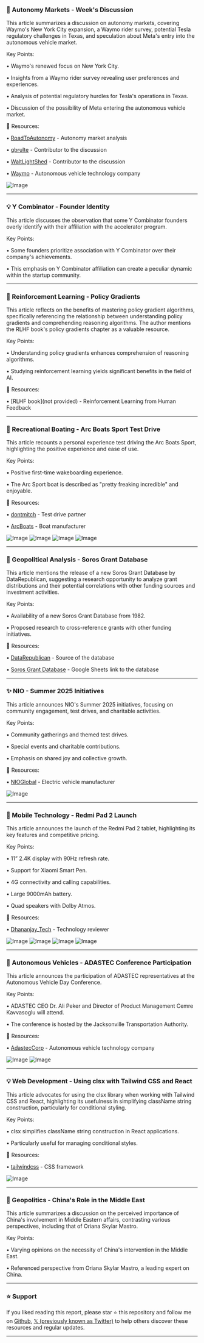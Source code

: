 ### 🤖 Autonomy Markets - Week's Discussion

This article summarizes a discussion on autonomy markets, covering Waymo's New York City expansion, a Waymo rider survey, potential Tesla regulatory challenges in Texas, and speculation about Meta's entry into the autonomous vehicle market.


Key Points:

• Waymo's renewed focus on New York City.


• Insights from a Waymo rider survey revealing user preferences and experiences.


• Analysis of potential regulatory hurdles for Tesla's operations in Texas.


• Discussion of the possibility of Meta entering the autonomous vehicle market.



🔗 Resources:

• [RoadToAutonomy](https://x.com/RoadToAutonomy) - Autonomy market analysis


• [gbrulte](https://x.com/gbrulte) - Contributor to the discussion


• [WaltLightShed](https://x.com/WaltLightShed) - Contributor to the discussion


• [Waymo](https://x.com/Waymo) - Autonomous vehicle technology company


![Image](https://pbs.twimg.com/amplify_video_thumb/1936238768802971648/img/o8AHc4_2fBhLjqu1.jpg)


---

### 💡 Y Combinator - Founder Identity

This article discusses the observation that some Y Combinator founders overly identify with their affiliation with the accelerator program.


Key Points:

• Some founders prioritize association with Y Combinator over their company's achievements.


• This emphasis on Y Combinator affiliation can create a peculiar dynamic within the startup community.



---

### 🤖 Reinforcement Learning - Policy Gradients

This article reflects on the benefits of mastering policy gradient algorithms, specifically referencing the relationship between understanding policy gradients and comprehending reasoning algorithms.  The author mentions the RLHF book's policy gradients chapter as a valuable resource.


Key Points:

• Understanding policy gradients enhances comprehension of reasoning algorithms.


• Studying reinforcement learning yields significant benefits in the field of AI.



🔗 Resources:

• [RLHF book](not provided) - Reinforcement Learning from Human Feedback


---

### 🚀 Recreational Boating - Arc Boats Sport Test Drive

This article recounts a personal experience test driving the Arc Boats Sport, highlighting the positive experience and ease of use.


Key Points:

• Positive first-time wakeboarding experience.


• The Arc Sport boat is described as "pretty freaking incredible" and enjoyable.



🔗 Resources:

• [dontmitch](https://x.com/dontmitch) - Test drive partner


• [ArcBoats](https://x.com/ArcBoats) - Boat manufacturer


![Image](https://pbs.twimg.com/media/Gt1aQsUWEAA0gYi?format=jpg&name=small)
![Image](https://pbs.twimg.com/media/Gt1aQsgWkAAB5DX?format=jpg&name=small)
![Image](https://pbs.twimg.com/media/Gt1aQrmboAAqxgr?format=jpg&name=small)
![Image](https://pbs.twimg.com/amplify_video_thumb/1935802657723006976/img/L2Oz-ORih2Gu8baJ.jpg)


---

### 🤖 Geopolitical Analysis - Soros Grant Database

This article mentions the release of a new Soros Grant Database by DataRepublican, suggesting a research opportunity to analyze grant distributions and their potential correlations with other funding sources and investment activities.


Key Points:

•  Availability of a new Soros Grant Database from 1982.


•  Proposed research to cross-reference grants with other funding initiatives.



🔗 Resources:

• [DataRepublican](https://x.com/DataRepublican) - Source of the database


• [Soros Grant Database](https://docs.google.com/spreadsheets/d/e/2PACX-1vTfdxZDLIvNWx9XK61YK0-JyLWJJMsUvmADQn7eUQ1BSovT7e0oDxFzHDVxU1H8So2jMmoy3e2UXVFs/pub?output=xlsx) - Google Sheets link to the database


---

### ✨ NIO - Summer 2025 Initiatives

This article announces NIO's Summer 2025 initiatives, focusing on community engagement, test drives, and charitable activities.


Key Points:

• Community gatherings and themed test drives.


• Special events and charitable contributions.


• Emphasis on shared joy and collective growth.



🔗 Resources:

• [NIOGlobal](https://x.com/NIOGlobal) -  Electric vehicle manufacturer


![Image](https://pbs.twimg.com/media/Gt2zbuAbEAAV0mw?format=jpg&name=small)


---

### 🚀 Mobile Technology - Redmi Pad 2 Launch

This article announces the launch of the Redmi Pad 2 tablet, highlighting its key features and competitive pricing.


Key Points:

•  11” 2.4K display with 90Hz refresh rate.


•  Support for Xiaomi Smart Pen.


•  4G connectivity and calling capabilities.


•  Large 9000mAh battery.


•  Quad speakers with Dolby Atmos.



🔗 Resources:

• [Dhananjay_Tech](https://x.com/Dhananjay_Tech) -  Technology reviewer


![Image](https://pbs.twimg.com/media/Gt0PSXGWIAADdpx?format=jpg&name=small)
![Image](https://pbs.twimg.com/media/Gt0PSXFXsAAfedq?format=jpg&name=small)
![Image](https://pbs.twimg.com/media/Gt0PSXMWgAApQcQ?format=jpg&name=small)
![Image](https://pbs.twimg.com/media/Gt0PSXFW8AAxRU0?format=jpg&name=small)


---

### 🤖 Autonomous Vehicles - ADASTEC Conference Participation

This article announces the participation of ADASTEC representatives at the Autonomous Vehicle Day Conference.


Key Points:

• ADASTEC CEO Dr. Ali Peker and Director of Product Management Cemre Kavvasoglu will attend.


• The conference is hosted by the Jacksonville Transportation Authority.



🔗 Resources:

• [AdastecCorp](https://x.com/AdastecCorp) -  Autonomous vehicle technology company


![Image](https://pbs.twimg.com/media/Gt0ZltOW0AUkBRj?format=jpg&name=small)
![Image](https://pbs.twimg.com/media/Gt0ZmriW0AEtpPg?format=jpg&name=small)


---

### 💡 Web Development - Using clsx with Tailwind CSS and React

This article advocates for using the clsx library when working with Tailwind CSS and React, highlighting its usefulness in simplifying className string construction, particularly for conditional styling.


Key Points:

• clsx simplifies className string construction in React applications.


• Particularly useful for managing conditional styles.



🔗 Resources:

• [tailwindcss](https://x.com/tailwindcss) - CSS framework


![Image](https://pbs.twimg.com/media/Gt0Qq1dbcAAk4Q9?format=jpg&name=small)


---

### 🤖 Geopolitics - China's Role in the Middle East

This article summarizes a discussion on the perceived importance of China's involvement in Middle Eastern affairs, contrasting various perspectives, including that of Oriana Skylar Mastro.


Key Points:

•  Varying opinions on the necessity of China's intervention in the Middle East.


•  Referenced perspective from Oriana Skylar Mastro, a leading expert on China.


---

### ⭐️ Support

If you liked reading this report, please star ⭐️ this repository and follow me on [Github](https://github.com/Drix10), [𝕏 (previously known as Twitter)](https://x.com/DRIX_10_) to help others discover these resources and regular updates.

---